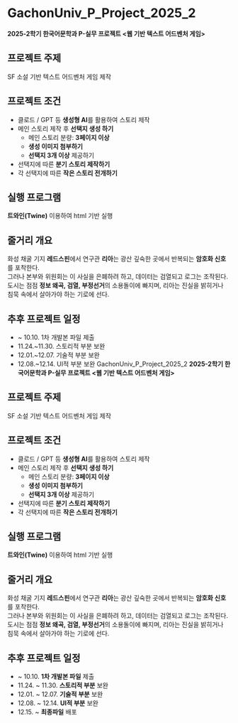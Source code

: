 # GachonUniv_P_Project_2025_2
**2025-2학기 한국어문학과 P-실무 프로젝트 &lt;웹 기반 텍스트 어드벤처 게임>**

## 프로젝트 주제
SF 소설 기반 텍스트 어드벤처 게임 제작

## 프로젝트 조건
- 클로드 / GPT 등 **생성형 AI**를 활용하여 스토리 제작
- 메인 스토리 제작 후 **선택지 생성 하기**
  - 메인 스토리 분량: **3페이지 이상**
  - **생성 이미지 첨부하기**
  - **선택지 3개 이상** 제공하기
- 선택지에 따른 **분기 스토리 제작하기**
- 각 선택지에 따른 **작은 스토리 전개하기**

## 실행 프로그램
**트와인(Twine)** 이용하여 html 기반 실행

## 줄거리 개요
화성 채굴 기지 **레드스핀**에서 연구관 **리아**는 광산 깊숙한 곳에서 반복되는 **암호화 신호**를 포착한다.  
그러나 본부와 위원회는 이 사실을 은폐하려 하고, 데이터는 검열되고 로그는 조작된다.  
도시는 점점 **정보 왜곡, 검열, 부정선거**의 소용돌이에 빠지며, 리아는 진실을 밝히거나 침묵 속에서 살아가야 하는 기로에 선다.

## 추후 프로젝트 일정
- ~ 10.10. 1차 개발본 파일 제출
- 11.24.~11.30. 스토리적 부분 보완
- 12.01.~12.07. 기술적 부분 보완
- 12.08.~12.14. UI적 부분 보완 GachonUniv_P_Project_2025_2
**2025-2학기 한국어문학과 P-실무 프로젝트 &lt;웹 기반 텍스트 어드벤처 게임>**

## 프로젝트 주제
SF 소설 기반 텍스트 어드벤처 게임 제작

## 프로젝트 조건
- 클로드 / GPT 등 **생성형 AI**를 활용하여 스토리 제작
- 메인 스토리 제작 후 **선택지 생성 하기**
  - 메인 스토리 분량: **3페이지 이상**
  - **생성 이미지 첨부하기**
  - **선택지 3개 이상** 제공하기
- 선택지에 따른 **분기 스토리 제작하기**
- 각 선택지에 따른 **작은 스토리 전개하기**

## 실행 프로그램
**트와인(Twine)** 이용하여 html 기반 실행

## 줄거리 개요
화성 채굴 기지 **레드스핀**에서 연구관 **리아**는 광산 깊숙한 곳에서 반복되는 **암호화 신호**를 포착한다.  
그러나 본부와 위원회는 이 사실을 은폐하려 하고, 데이터는 검열되고 로그는 조작된다.  
도시는 점점 **정보 왜곡, 검열, 부정선거**의 소용돌이에 빠지며, 리아는 진실을 밝히거나 침묵 속에서 살아가야 하는 기로에 선다.

## 추후 프로젝트 일정
- ~ 10.10. **1차 개발본 파일** 제출
- 11.24. ~ 11.30. **스토리적 부분** 보완
- 12.01. ~ 12.07. **기술적 부분** 보완
- 12.08. ~ 12.14. **UI적 부분** 보완
- 12.15. ~ **최종파일** 배포

